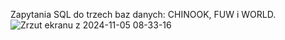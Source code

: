 Zapytania SQL do trzech baz danych: CHINOOK, FUW i WORLD.
![Zrzut ekranu z 2024-11-05 08-33-16](https://github.com/user-attachments/assets/2da6dd98-652c-4fdb-8c3d-3d0398601c8a)
